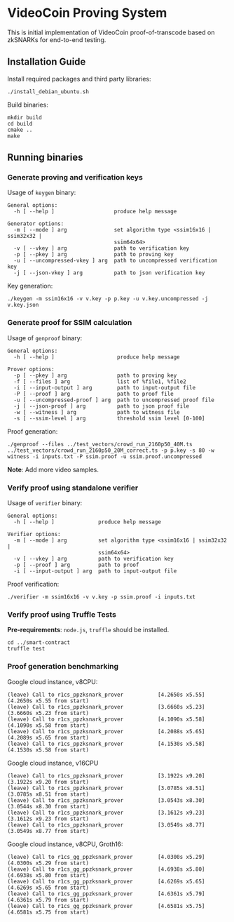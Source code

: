 # VideoCoin Proving System

This is initial implementation of VideoCoin proof-of-transcode based on zkSNARKs for end-to-end testing.

## Installation Guide

Install required packages and third party libraries:
```
./install_debian_ubuntu.sh
```

Build binaries:

```
mkdir build
cd build
cmake ..
make
```

## Running binaries


### Generate proving and verification keys

Usage of `keygen` binary:

```
General options:
  -h [ --help ]                   produce help message

Generator options:
  -m [ --mode ] arg               set algorithm type <ssim16x16 | ssim32x32 | 
                                  ssim64x64>
  -v [ --vkey ] arg               path to verification key
  -p [ --pkey ] arg               path to proving key
  -u [ --uncompressed-vkey ] arg  path to uncompressed verification key
  -j [ --json-vkey ] arg          path to json verification key
```

Key generation:

```
./keygen -m ssim16x16 -v v.key -p p.key -u v.key.uncompressed -j v.key.json
```


### Generate proof for SSIM calculation

Usage of `genproof` binary:

```
General options:
  -h [ --help ]                    produce help message

Prover options:
  -p [ --pkey ] arg                path to proving key
  -f [ --files ] arg               list of %file1, %file2
  -i [ --input-output ] arg        path to input-output file
  -P [ --proof ] arg               path to proof file
  -u [ --uncompressed-proof ] arg  path to uncompressed proof file
  -j [ --json-proof ] arg          path to json proof file
  -w [ --witness ] arg             path to witness file
  -s [ --ssim-level ] arg          threshold ssim level [0-100]
```

Proof generation:

```
./genproof --files ../test_vectors/crowd_run_2160p50_40M.ts ../test_vectors/crowd_run_2160p50_20M_correct.ts -p p.key -s 80 -w witness -i inputs.txt -P ssim.proof -u ssim.proof.uncompressed
```

**Note**: Add more video samples.

### Verify proof using standalone verifier

Usage of `verifier` binary:

```
General options:
  -h [ --help ]              produce help message

Verifier options:
  -m [ --mode ] arg          set algorithm type <ssim16x16 | ssim32x32 | 
                             ssim64x64>
  -v [ --vkey ] arg          path to verification key
  -p [ --proof ] arg         path to proof
  -i [ --input-output ] arg  path to input-output file
```

Proof verification:

```
./verifier -m ssim16x16 -v v.key -p ssim.proof -i inputs.txt 
```

### Verify proof using Truffle Tests

**Pre-requirements**: `node.js`, `truffle` should be installed.

```
cd ../smart-contract
truffle test
```

### Proof generation benchmarking

Google cloud instance, v8CPU:

```
(leave) Call to r1cs_ppzksnark_prover           [4.2650s x5.55] (4.2650s x5.55 from start)
(leave) Call to r1cs_ppzksnark_prover           [3.6660s x5.23] (3.6660s x5.23 from start)
(leave) Call to r1cs_ppzksnark_prover           [4.1090s x5.58] (4.1090s x5.58 from start)
(leave) Call to r1cs_ppzksnark_prover           [4.2088s x5.65] (4.2089s x5.65 from start)
(leave) Call to r1cs_ppzksnark_prover           [4.1530s x5.58] (4.1530s x5.58 from start)
```

Google cloud instance, v16CPU

```
(leave) Call to r1cs_ppzksnark_prover           [3.1922s x9.20] (3.1922s x9.20 from start)
(leave) Call to r1cs_ppzksnark_prover           [3.0785s x8.51] (3.0785s x8.51 from start)
(leave) Call to r1cs_ppzksnark_prover           [3.0543s x8.30] (3.0544s x8.30 from start)
(leave) Call to r1cs_ppzksnark_prover           [3.1612s x9.23] (3.1612s x9.23 from start)
(leave) Call to r1cs_ppzksnark_prover           [3.0549s x8.77] (3.0549s x8.77 from start)
```

Google cloud instance, v8CPU, Groth16:

```
(leave) Call to r1cs_gg_ppzksnark_prover        [4.0300s x5.29] (4.0300s x5.29 from start)
(leave) Call to r1cs_gg_ppzksnark_prover        [4.6938s x5.80] (4.6938s x5.80 from start)
(leave) Call to r1cs_gg_ppzksnark_prover        [4.6269s x5.65] (4.6269s x5.65 from start)
(leave) Call to r1cs_gg_ppzksnark_prover        [4.6361s x5.79] (4.6361s x5.79 from start)
(leave) Call to r1cs_gg_ppzksnark_prover        [4.6581s x5.75] (4.6581s x5.75 from start)
```
